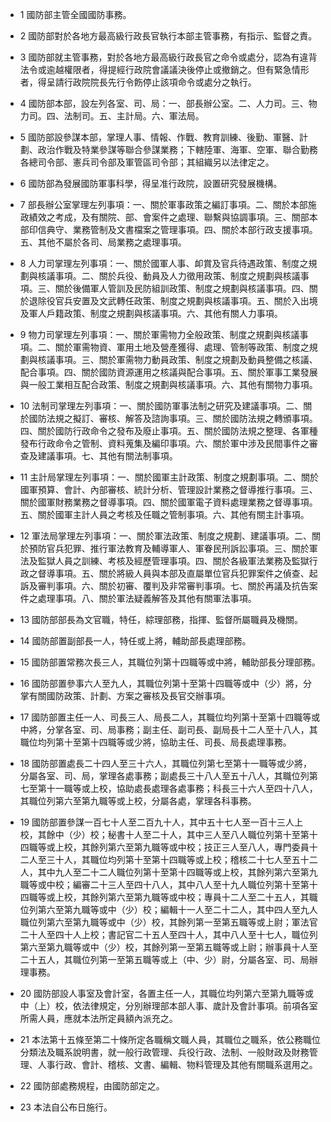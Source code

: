 * 1 國防部主管全國國防事務。

* 2 國防部對於各地方最高級行政長官執行本部主管事務，有指示、監督之責。

* 3 國防部就主管事務，對於各地方最高級行政長官之命令或處分，認為有違背法令或逾越權限者，得提經行政院會議議決後停止或撤銷之。但有緊急情形者，得呈請行政院院長先行令飭停止該項命令或處分之執行。

* 4 國防部本部，設左列各室、司、局：一、部長辦公室。二、人力司。三、物力司。四、法制司。五、主計局。六、軍法局。

* 5 國防部設參謀本部，掌理人事、情報、作戰、教育訓練、後勤、軍醫、計劃、政治作戰及特業參謀等聯合參謀業務；下轄陸軍、海軍、空軍、聯合勤務各總司令部、憲兵司令部及軍管區司令部；其組織另以法律定之。

* 6 國防部為發展國防軍事科學，得呈准行政院，設置研究發展機構。

* 7 部長辦公室掌理左列事項：一、關於軍事政策之編訂事項。二、關於本部施政績效之考成，及有關院、部、會案件之處理、聯繫與協調事項。三、關部本部印信典守、業務管制及文書檔案之管理事項。四、關於本部行政支援事項。五、其他不屬於各司、局業務之處理事項。

* 8 人力司掌理左列事項：一、關於國軍人事、卹賞及官兵待遇政策、制度之規劃與核議事項。二、關於兵役、動員及人力徵用政策、制度之規劃與核議事項。三、關於後備軍人管訓及民防組訓政策、制度之規劃與核議事項。四、關於退除役官兵安置及文武轉任政策、制度之規劃與核議事項。五、關於入出境及軍人戶籍政策、制度之規劃與核議事項。六、其他有關人力事項。

* 9 物力司掌理左列事項：一、關於軍需物力全般政策、制度之規劃與核議事項。二、關於軍需物資、軍用土地及營產獲得、處理、管制等政策、制度之規劃與核議事項。三、關於軍需物力動員政策、制度之規劃及動員整備之核議、配合事項。四、關於國防資源運用之核議與配合事項。五、關於軍事工業發展與一般工業相互配合政策、制度之規劃與核議事項。六、其他有關物力事項。

* 10 法制司掌理左列事項：一、關於國防軍事法制之研究及建議事項。二、關於國防法規之擬訂、審核、解答及諮詢事項。三、關於國防法規之轉頒事項。四、關於國防行政命令之發布及廢止事項。五、關於國防法規之整理、各軍種發布行政命令之管制、資料蒐集及編印事項。六、關於軍中涉及民間事件之審查及建議事項。七、其他有關法制事項。

* 11 主計局掌理左列事項：一、關於國軍主計政策、制度之規劃事項。二、關於國軍預算、會計、內部審核、統計分析、管理設計業務之督導推行事項。三、關於國軍財務業務之督導事項。四、關於國軍電子資料處理業務之督導事項。五、關於國軍主計人員之考核及任職之管制事項。六、其他有關主計事項。

* 12 軍法局掌理左列事項：一、關於軍法政策、制度之規劃、建議事項。二、關於預防官兵犯罪、推行軍法教育及輔導軍人、軍眷民刑訴訟事項。三、關於軍法及監獄人員之訓練、考核及經歷管理事項。四、關於各級軍法業務及監獄行政之督導事項。五、關於將級人員與本部及直屬單位官兵犯罪案件之偵查、起訴及審判事項。六、關於初審、覆判及非常審判事項。七、關於再議及抗告案件之處理事項。八、關於軍法疑義解答及其他有關軍法事項。

* 13 國防部部長為文官職，特任，綜理部務，指揮、監督所屬職員及機關。

* 14 國防部置副部長一人，特任或上將，輔助部長處理部務。

* 15 國防部置常務次長三人，其職位列第十四職等或中將，輔助部長分理部務。

* 16 國防部置參事六人至九人，其職位列第十至第十四職等或中（少）將，分掌有關國防政策、計劃、方案之審核及長官交辦事項。

* 17 國防部置主任一人、司長三人、局長二人，其職位均列第十至第十四職等或中將，分掌各室、司、局事務；副主任、副司長、副局長十二人至十八人，其職位均列第十至第十四職等或少將，協助主任、司長、局長處理事務。

* 18 國防部置處長二十四人至三十六人，其職位列第七至第十一職等或少將，分屬各室、司、局，掌理各處事務；副處長三十八人至五十八人，其職位列第七至第十一職等或上校，協助處長處理各處事務；科長三十六人至四十八人，其職位列第六至第九職等或上校，分屬各處，掌理各科事務。

* 19 國防部置參謀一百七十人至二百九十人，其中五十七人至一百十三人上校，其餘中（少）校；秘書十人至二十人，其中三人至八人職位列第十至第十四職等或上校，其餘列第六至第九職等或中校；技正三人至八人，專門委員十二人至三十人，其職位均列第十至第十四職等或上校；稽核二十七人至五十二人，其中九人至二十二人職位列第十至第十四職等或上校，其餘列第六至第九職等或中校；編審二十三人至四十八人，其中八人至十九人職位列第十至第十四職等或上校，其餘列第六至第九職等或中校；專員十二人至二十五人，其職位列第六至第九職等或中（少）校；編輯十一人至二十二人，其中四人至九人職位列第六至第九職等或中（少）校，其餘列第一至第五職等或上尉；軍法官二十人至四十人上校；書記官二十五人至四十人，其中八人至十七人，職位列第六至第九職等或中（少）校，其餘列第一至第五職等或上尉；辦事員十人至二十五人，其職位列第一至第五職等或上（中、少）尉，分屬各室、司、局辦理事務。

* 20 國防部設人事室及會計室，各置主任一人，其職位均列第六至第九職等或中（上）校，依法律規定，分別辦理部本部人事、歲計及會計事項。前項各室所需人員，應就本法所定員額內派充之。

* 21 本法第十五條至第二十條所定各職稱文職人員，其職位之職系，依公務職位分類法及職系說明書，就一般行政管理、兵役行政、法制、一般財政及財務管理、人事行政、會計、稽核、文書、編輯、物料管理及其他有關職系選用之。

* 22 國防部處務規程，由國防部定之。

* 23 本法自公布日施行。

